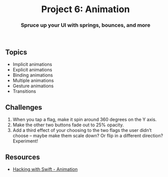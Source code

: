<div align="center">
  <h1>Project 6: Animation</h1>
  <h3>Spruce up your UI with springs, bounces, and more</h3>
  <br/>
</div>

## Topics

 - Implicit animations 
 - Explicit animations 
 - Binding animations 
 - Multiple animations 
 - Gesture animations 
 - Transitions

##  Challenges

1. When you tap a flag, make it spin around 360 degrees on the Y axis.
2. Make the other two buttons fade out to 25% opacity.
3. Add a third effect of your choosing to the two flags the user didn’t choose – maybe make them scale down? Or flip in a different direction? Experiment!

## Resources

- [Hacking with Swift - Animation](https://www.hackingwithswift.com/books/ios-swiftui/animation-wrap-up)
